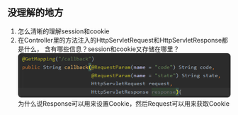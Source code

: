 ## 没理解的地方
1. 怎么清晰的理解session和cookie
2. 在Controller里的方法注入的HttpServletRequest和HttpServletResponse都是什么，
含有哪些信息？session和cookie又存储在哪里？
![](.myQuestion_images/servlet.png)
为什么说Response可以用来设置Cookie，然后Request可以用来获取Cookie
